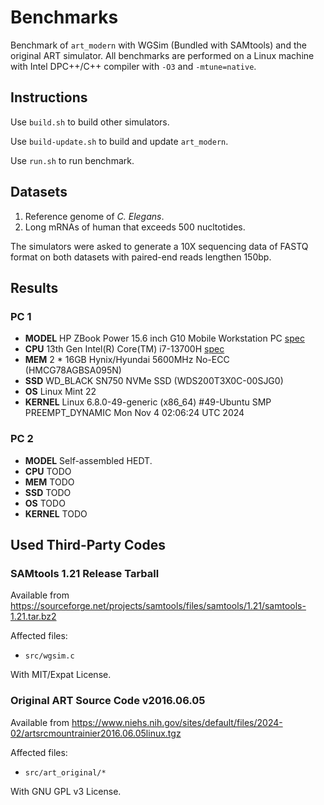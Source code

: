 # Benchmarks

Benchmark of `art_modern` with WGSim (Bundled with SAMtools) and the original ART simulator. All benchmarks are performed on a Linux machine with Intel DPC++/C++ compiler with `-O3` and `-mtune=native`.

## Instructions

Use `build.sh` to build other simulators.

Use `build-update.sh` to build and update `art_modern`.

Use `run.sh` to run benchmark.

## Datasets

1. Reference genome of _C. Elegans_.
2. Long mRNAs of human that exceeds 500 nucltotides.

The simulators were asked to generate a 10X sequencing data of FASTQ format on both datasets with paired-end reads lengthen 150bp.

## Results

### PC 1

- **MODEL** HP ZBook Power 15.6 inch G10 Mobile Workstation PC [spec](https://support.hp.com/us-en/document/ish_8090133-8090177-16)
- **CPU** 13th Gen Intel(R) Core(TM) i7-13700H [spec](https://www.intel.com/content/www/us/en/products/sku/232128/intel-core-i713700h-processor-24m-cache-up-to-5-00-ghz/specifications.html)
- **MEM** 2 * 16GB Hynix/Hyundai 5600MHz No-ECC (HMCG78AGBSA095N)
- **SSD** WD_BLACK SN750 NVMe SSD (WDS200T3X0C-00SJG0)
- **OS** Linux Mint 22
- **KERNEL** Linux 6.8.0-49-generic (x86_64) #49-Ubuntu SMP PREEMPT_DYNAMIC Mon Nov 4 02:06:24 UTC 2024

### PC 2

- **MODEL** Self-assembled HEDT.
- **CPU** TODO
- **MEM** TODO
- **SSD** TODO
- **OS** TODO
- **KERNEL** TODO

## Used Third-Party Codes

### SAMtools 1.21 Release Tarball

Available from <https://sourceforge.net/projects/samtools/files/samtools/1.21/samtools-1.21.tar.bz2>

Affected files:

- `src/wgsim.c`

With MIT/Expat License.

### Original ART Source Code v2016.06.05

Available from <https://www.niehs.nih.gov/sites/default/files/2024-02/artsrcmountrainier2016.06.05linux.tgz>

Affected files:

- `src/art_original/*`

With GNU GPL v3 License.
